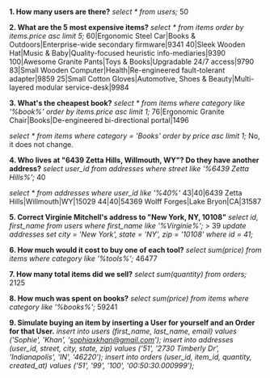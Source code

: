 __1. How many users are there?__
_select * from users;_
50

__2. What are the 5 most expensive items?__
_select * from items order by items.price asc limit 5;_
60|Ergonomic Steel Car|Books & Outdoors|Enterprise-wide secondary firmware|9341
40|Sleek Wooden Hat|Music & Baby|Quality-focused heuristic info-mediaries|9390
100|Awesome Granite Pants|Toys & Books|Upgradable 24/7 access|9790
83|Small Wooden Computer|Health|Re-engineered fault-tolerant adapter|9859
25|Small Cotton Gloves|Automotive, Shoes & Beauty|Multi-layered modular service-desk|9984

__3. What's the cheapest book?__
_select * from items where category like '%book%' order by items.price asc limit 1;_
76|Ergonomic Granite Chair|Books|De-engineered bi-directional portal|1496

_select * from items where category = 'Books' order by price asc limit 1;_
No, it does not change. 

__4. Who lives at "6439 Zetta Hills, Willmouth, WY"? Do they have another address?__
_select user_id from addresses where street like '%6439 Zetta Hills%';_
40

_select * from addresses where user_id like '%40%'_
43|40|6439 Zetta Hills|Willmouth|WY|15029
44|40|54369 Wolff Forges|Lake Bryon|CA|31587

__5. Correct Virginie Mitchell's address to "New York, NY, 10108"__
_select id, first_name from users where first_name like '%Virginie%';_ > 39
_update addresses set city = 'New York', state = 'NY', zip = '10108' where id = 41;_

__6. How much would it cost to buy one of each tool?__
_select sum(price) from items where category like '%tools%';_
46477

__7. How many total items did we sell?__
_select sum(quantity) from orders;_
2125

__8. How much was spent on books?__
_select sum(price) from items where category like '%books%';_
59241

__9. Simulate buying an item by inserting a User for yourself and an Order for that User.__
_insert into users (first_name, last_name, email) values ('Sophie', 'Khan', 'sophiaxkhan@gmail.com');_
_insert into addresses (user_id, street, city, state, zip) values ('51', '2730 Timberly Dr', 'Indianapolis', 'IN', '46220');_
_insert into orders (user_id, item_id, quantity, created_at) values ('51', '99', '100', '00:50:30.000999');_







